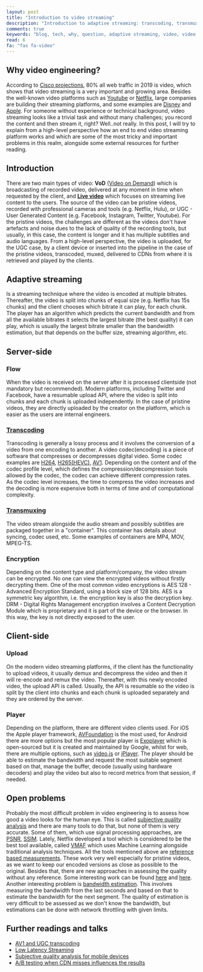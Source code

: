 ```yaml
---
layout: post
title: "Introduction to video streaming"
description: "Introduction to adaptive streaming: transcoding, transmuxing, adaptive streaming"
comments: true
keywords: "blog, tech, why, question, adaptive streaming, video, video engineering, streaming"
read: 6
fa: "fas fa-video"
---
```

## Why video engineering?

According to [Cisco projections](https://www.webmarketingpros.com/internet-video-to-account-for-80-of-global-traffic-by-2019/), 80% all web traffic in 2019 is video, which shows that video streaming is a very important and growing area. Besides the well-known video platforms such as [Youtube](www.youtube.com) or [Netflix](www.netflix.com), large companies are building their streaming platforms, and some examples are [Disney](https://preview.disneyplus.com/uk/) and [Apple](https://www.pocket-lint.com/tv/news/apple/133233-apple-tv-subscription-streaming-service-what-s-the-story-so-far).
For someone without experience or technical background, video streaming looks like a trivial task and without many challenges; you record the content and then stream it, right? Well..not really.
In this post, I will try to explain from a high-level perspective how an end to end video streaming platform works and which are some of the most tricky and important problems in this realm, alongside some external resources for further reading.

## Introduction
There are two main types of video: **VoD** ([Video on Demand](https://en.wikipedia.org/wiki/Video_on_demand)) which is broadcasting of recorded video, delivered at any moment in time when requested by the client, and **[Live video](https://en.wikipedia.org/wiki/Live_streaming)** which focuses on streaming live content to the users.
The source of the video can be pristine videos, recorded with professional cameras and tools (e.g. Netflix, Hulu), or UGC - User Generated Content (e.g. Facebook, Instagram, Twitter, Youtube). For the pristine videos, the challenges are different as the videos don't have artefacts and noise dues to the lack of quality of the recording tools, but usually, in this case, the content is longer and it has multiple subtitles and audio languages.
From a high-level perspective, the video is uploaded, for the UGC case, by a client device or inserted into the pipeline in the case of the pristine videos, transcoded, muxed, delivered to CDNs from where it is retrieved and played by the clients.

## Adaptive streaming
Is a streaming technique where the video is encoded at multiple bitrates. Thereafter, the video is split into chunks of equal size (e.g. Netflix has 15s chunks) and the client chooses which bitrate it can play, for each chunk. The player has an algorithm which predicts the current bandwidth and from all the available bitrates it selects the largest bitrate (the best quality) it can play, which is usually the largest bitrate smaller than the bandwidth estimation, but that depends on the buffer size, streaming algorithm, etc.

## Server-side 
### Flow
When the video is received on the server after it is processed clientside (not mandatory but recommended). Modern platforms, including Twitter and Facebook, have a resumable upload API, where the video is split into chunks and each chunk is uploaded independently.
In the case of pristine videos, they are directly uploaded by the creator on the platform, which is easier as the users are internal engineers.
### [Transcoding](https://en.wikipedia.org/wiki/Transcoding)
Transcoding is generally a lossy process and it involves the conversion of a video from one encoding to another. A video codec(encoding) is a piece of software that compresses or decompresses digital video. Some codec examples are [H264](https://en.wikipedia.org/wiki/Advanced_Video_Coding), [H265(HEVC)](https://en.wikipedia.org/wiki/High_Efficiency_Video_Coding), [AV1](https://en.wikipedia.org/wiki/AV1). Depending on the content and of the codec profile level, which defines the compression/decompression tools allowed by the codec, the codec can achieve different compression rates. As the codec level increases, the time to compress the video increases and the decoding is more expensive both in terms of time and of computational complexity.

### [Transmuxing](https://blog.stackpath.com/transmuxing/)
The video stream alongside the audio stream and possibly subtitles are packaged together in a "container". This container has details about syncing, codec used, etc. Some examples of containers are MP4, MOV, MPEG-TS.

### Encryption
Depending on the content type and platform/company, the video stream can be encrypted. No one can view the encrypted videos without firstly decrypting them. One of the most common video encryptions is AES 128 - Advanced Encryption Standard, using a block size of 128 bits. AES is a symmetric key algorithm, i.e. the encryption key is also the decryption key.
DRM - Digital Rights Management encryption involves a Content Decryption Module which is proprietary and it is part of the device or the browser. In this way, the key is not directly exposed to the user.

## Client-side
### Upload
On the modern video streaming platforms, if the client has the functionality to upload videos, it usually demux and decompress the video and then it will re-encode and remux the video. Thereafter, with this newly encoded video, the upload API is called. Usually, the API is resumable so the video is split by the client into chunks and each chunk is uploaded separately and they are ordered by the server.
### Player
Depending on the platform, there are different video clients used. For iOS the Apple player framework, [AVFoundation](https://developer.apple.com/av-foundation/) is the most used, for Android there are more options but the most popular player is [Exoplayer](https://github.com/google/ExoPlayer) which is open-sourced but it is created and maintained by Google, whilst for web, there are multiple options, such as [video.js](https://videojs.com/) or [jPlayer](http://jplayer.org/). The player should be able to estimate the bandwidth and request the most suitable segment based on that, manage the buffer, decode (usually using hardware decoders) and play the video but also to record metrics from that session, if needed.


## Open problems
Probably the most difficult problem in video engineering is to assess how good a video looks for the human eye. This is called <u>subjective quality analysis</u> and there are many tools to do that, but none of them is very accurate. Some of them, which use signal processing approaches, are [PSNR](https://en.wikipedia.org/wiki/Peak_signal-to-noise_ratio), [SSIM](https://en.wikipedia.org/wiki/Structural_similarity). Lately, Netflix developed a tool which is considered to be the best tool available, called [VMAF](https://medium.com/netflix-techblog/vmaf-the-journey-continues-44b51ee9ed12) which uses Machine Learning alongside traditional analysis techniques.
All the tools mentioned above are <u>reference based measurements</u>. These work very well especially for pristine videos, as we want to keep our encoded versions as close as possible to the original. Besides that, there are new approaches in assessing the quality without any reference. Some interesting work can be found [here](https://arxiv.org/pdf/1810.08169v1.pdf) and [here](https://arxiv.org/pdf/1908.11517.pdf).
Another interesting problem is <u>bandwidth estimation</u>. This involves measuring the bandwidth from the last seconds and based on that to estimate the bandwidth for the next segment. The quality of estimation is very difficult to be assessed as we don't know the bandwidth, but estimations can be done with network throttling with given limits.

## Further readings and talks
- [AV1 and UGC transcoding](http://watch.bigapple.video/)
- [Low Latency Streaming](https://medium.com/@periscopecode/introducing-lhls-media-streaming-eb6212948bef)
- [Subjective quality analysis for mobile devices](https://www.youtube.com/watch?v=vHVMr4jH8rI)
- [A/B testing when CDN misses influences the results](https://www.youtube.com/watch?v=k0F8gtEFGDE)